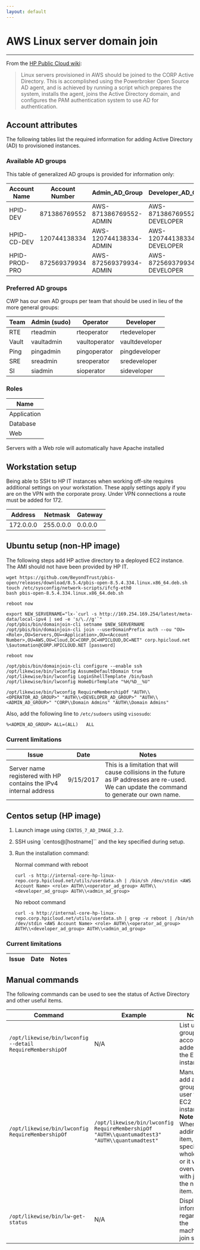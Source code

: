 ```yaml
---
layout: default
---
```

AWS Linux server domain join
====


----------


From the [HP Public Cloud wiki](https://rndwiki.corp.hpicorp.net/confluence/display/CLOUD/AWS+Linux+Server+Domain+Join "Public Cloud Wiki"):

> Linux servers provisioned in AWS should be joined to the CORP Active Directory.  This is accomplished using the Powerbroker Open Source AD agent, and is achieved by running a script which prepares the system, installs the agent, joins the Active Directory domain, and configures the PAM authentication system to use AD for authentication.

## Account attributes

The following tables list the required information for adding Active Directory (AD) to provisioned instances.

### Available AD groups

This table of generalized AD groups is provided for information only:

| Account Name | Account Number | Admin_AD_Group | Developer_AD_Group | Operator_AD_Group |
| --- | --- | --- | --- | --- |
|HPID-DEV         | 871386769552  |  AWS-871386769552-ADMIN | AWS-871386769552-DEVELOPER |  AWS-871386769552-OPERATOR |
|HPID-CD-DEV | 120744138334 | AWS-120744138334-ADMIN | AWS-120744138334-DEVELOPER  | AWS-120744138334-OPERATOR |
|HPID-PROD-PRO | 872569379934 | AWS-872569379934-ADMIN | AWS-872569379934-DEVELOPER  | AWS-872569379934-OPERATOR  |


### Preferred AD groups

CWP has our own AD groups per team that should be used in lieu of the more general groups:

| Team | Admin (sudo) | Operator | Developer |
| --- | --- | --- | --- |
| RTE | rteadmin | rteoperator | rtedeveloper |
| Vault | vaultadmin | vaultoperator | vaultdeveloper |
| Ping | pingadmin | pingoperator | pingdeveloper |
| SRE | sreadmin | sreoperator | sredeveloper |
| SI | siadmin | sioperator | sideveloper |

### Roles

| Name |
| --- |
| Application |
| Database | 
| Web |

Servers with a Web role will automatically have Apache installed

## Workstation setup

Being able to SSH to HP IT instances when working off-site requires additional settings on your workstation. These apply settings apply if you are on the VPN with the corporate proxy. Under VPN connections a route must be added for 172.

| Address | Netmask | Gateway |
| --- | --- | --- |
| 172.0.0.0 | 255.0.0.0 | 0.0.0.0 |

## Ubuntu setup (non-HP image)

The following steps add HP active directory to a deployed EC2 instance. The AMI should not have been provided by HP IT.

```
wget https://github.com/BeyondTrust/pbis-open/releases/download/8.5.4/pbis-open-8.5.4.334.linux.x86_64.deb.sh
touch /etc/sysconfig/network-scripts/ifcfg-eth0
bash pbis-open-8.5.4.334.linux.x86_64.deb.sh

reboot now

export NEW_SERVERNAME="lx-`curl -s http://169.254.169.254/latest/meta-data/local-ipv4 | sed -e 's/\.//g'`"
/opt/pbis/bin/domainjoin-cli setname $NEW_SERVERNAME
/opt/pbis/bin/domainjoin-cli join --userDomainPrefix auth --ou "OU=<Role>,OU=Servers,OU=<Application>,OU=<Account Number>,OU=AWS,OU=Cloud,DC=CORP,DC=HPICLOUD,DC=NET" corp.hpicloud.net \$automation@CORP.HPICLOUD.NET [password]

reboot now

/opt/pbis/bin/domainjoin-cli configure --enable ssh
/opt/likewise/bin/lwconfig AssumeDefaultDomain true
/opt/likewise/bin/lwconfig LoginShellTemplate /bin/bash
/opt/likewise/bin/lwconfig HomeDirTemplate "%H/%D__%U"

/opt/likewise/bin/lwconfig RequireMembershipOf "AUTH\\<OPERATOR_AD_GROUP>" "AUTH\\<DEVELOPER_AD_GROUP>" "AUTH\\<ADMIN_AD_GROUP>" "CORP\\Domain Admins" "AUTH\\Domain Admins"
```

Also, add the following line to `/etc/sudoers` using `visosudo`:

```
%<ADMIN_AD_GROUP> ALL=(ALL)   ALL
```

### Current limitations

| Issue | Date | Notes |
| --- | --- | --- |
| Server name registered with HP contains the IPv4 internal address | 9/15/2017 | This is a limitation that will cause collisions in the future as IP addresses are re-used. We can update the command to generate our own name. |

## Centos setup (HP image)

1. Launch image using `CENTOS_7_AD_IMAGE_2.2`.
2. SSH using `centos@[hostname]`` and the key specified during setup.
3. Run the installation command:
    
    Normal command with reboot
    ```
    curl -s http://internal-core-hp-linux-repo.corp.hpicloud.net/utils/userdata.sh | /bin/sh /dev/stdin <AWS Account Name> <role> AUTH\\<operator_ad_group> AUTH\\<developer_ad_group> AUTH\\<admin_ad_group>
    ```
    
    No reboot command
    ```
    curl -s http://internal-core-hp-linux-repo.corp.hpicloud.net/utils/userdata.sh | grep -v reboot | /bin/sh /dev/stdin <AWS Account Name> <role> AUTH\\<operator_ad_group> AUTH\\<developer_ad_group> AUTH\\<admin_ad_group>
    ```

### Current limitations

| Issue | Date | Notes |
| --- | --- | --- |

## Manual commands ##

The following commands can be used to see the status of Active Directory and other useful items.

| Command | Example | Notes |
| --- | --- | --- |
| `/opt/likewise/bin/lwconfig --detail RequireMembershipOf` | N/A | List users, groups, or accounts added to the EC2 instance |
| `/opt/likewise/bin/lwconfig RequireMembershipOf` | `/opt/likewise/bin/lwconfig RequireMembershipOf "AUTH\\quantumadtest3" "AUTH\\quantumadtest"` | Manually add a group or user to the EC2 instance<br />**Note**: When adding an item, specify the whole list or it will be overwritten with just the new item. |
| `/opt/likewise/bin/lw-get-status` | N/A | Displays information regarding the machine's join status |
